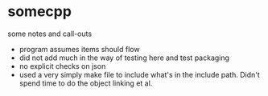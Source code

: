 # somecpp

some notes and call-outs

- program assumes items should flow
- did not add much in the way of testing here and test packaging
- no explicit checks on json
- used a very simply make file to include what's in the include path. Didn't spend time to do the object linking et al. 


